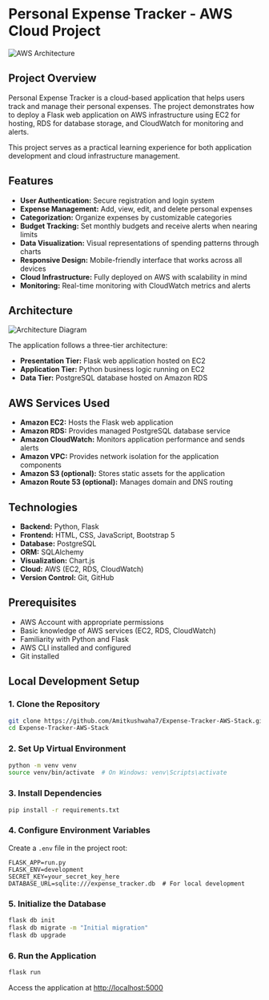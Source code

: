 # Personal Expense Tracker - AWS Cloud Project

![AWS Architecture](https://via.placeholder.com/800x400?text=Personal+Expense+Tracker+AWS+Architecture)

## Project Overview
Personal Expense Tracker is a cloud-based application that helps users track and manage their personal expenses. The project demonstrates how to deploy a Flask web application on AWS infrastructure using EC2 for hosting, RDS for database storage, and CloudWatch for monitoring and alerts.

This project serves as a practical learning experience for both application development and cloud infrastructure management.

## Features
- **User Authentication:** Secure registration and login system
- **Expense Management:** Add, view, edit, and delete personal expenses
- **Categorization:** Organize expenses by customizable categories
- **Budget Tracking:** Set monthly budgets and receive alerts when nearing limits
- **Data Visualization:** Visual representations of spending patterns through charts
- **Responsive Design:** Mobile-friendly interface that works across all devices
- **Cloud Infrastructure:** Fully deployed on AWS with scalability in mind
- **Monitoring:** Real-time monitoring with CloudWatch metrics and alerts

## Architecture
![Architecture Diagram](https://via.placeholder.com/600x400?text=Architecture+Diagram)

The application follows a three-tier architecture:

- **Presentation Tier:** Flask web application hosted on EC2
- **Application Tier:** Python business logic running on EC2
- **Data Tier:** PostgreSQL database hosted on Amazon RDS

## AWS Services Used
- **Amazon EC2:** Hosts the Flask web application
- **Amazon RDS:** Provides managed PostgreSQL database service
- **Amazon CloudWatch:** Monitors application performance and sends alerts
- **Amazon VPC:** Provides network isolation for the application components
- **Amazon S3 (optional):** Stores static assets for the application
- **Amazon Route 53 (optional):** Manages domain and DNS routing

## Technologies
- **Backend:** Python, Flask
- **Frontend:** HTML, CSS, JavaScript, Bootstrap 5
- **Database:** PostgreSQL
- **ORM:** SQLAlchemy
- **Visualization:** Chart.js
- **Cloud:** AWS (EC2, RDS, CloudWatch)
- **Version Control:** Git, GitHub

## Prerequisites
- AWS Account with appropriate permissions
- Basic knowledge of AWS services (EC2, RDS, CloudWatch)
- Familiarity with Python and Flask
- AWS CLI installed and configured
- Git installed

## Local Development Setup

### 1. Clone the Repository
```bash
git clone https://github.com/Amitkushwaha7/Expense-Tracker-AWS-Stack.git
cd Expense-Tracker-AWS-Stack
```

### 2. Set Up Virtual Environment
```bash
python -m venv venv
source venv/bin/activate  # On Windows: venv\Scripts\activate
```

### 3. Install Dependencies
```bash
pip install -r requirements.txt
```

### 4. Configure Environment Variables
Create a `.env` file in the project root:

```
FLASK_APP=run.py
FLASK_ENV=development
SECRET_KEY=your_secret_key_here
DATABASE_URL=sqlite:///expense_tracker.db  # For local development
```

### 5. Initialize the Database
```bash
flask db init
flask db migrate -m "Initial migration"
flask db upgrade
```

### 6. Run the Application
```bash
flask run
```

Access the application at [http://localhost:5000](http://localhost:5000)
